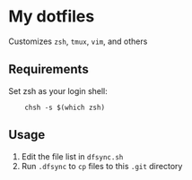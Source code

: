 My dotfiles
===========

Customizes `zsh`, `tmux`, `vim`, and others 

Requirements
------------

Set zsh as your login shell:
```    
    chsh -s $(which zsh)
```

Usage
-----
1. Edit the file list in `dfsync.sh` 
2. Run `.dfsync` to `cp` files to this `.git` directory 
